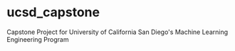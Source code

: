 # ucsd_capstone
Capstone Project for University of California San Diego's Machine Learning Engineering Program
